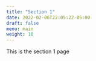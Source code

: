 ```yaml
---
title: "Section 1"
date: 2022-02-06T22:05:22-05:00
draft: false
menu: main
weight: 10
---
```


This is the section 1 page
